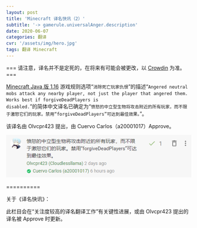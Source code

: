 ```yaml
---
layout: post
title: 'Minecraft 译名快讯（2）'
subtitle: '-> gamerule.universalAnger.description'
date: 2020-06-07
categories: 翻译
cvr: '/assets/img/hero.jpg'
tags: 翻译 Minecraft
---
```

=== 请注意，译名并不是定死的，在将来有可能会被更改，以 <a href ='https://crowdin.com/project/minecraft/zh-CN#'>Crowdin</a> 为准。 ===

<a href ='https://minecraft-zh.gamepedia.com/Java%E7%89%881.16'>Minecraft Java 版 1.16</a> 游戏规则选项“<code>消除死亡玩家仇恨</code>”的描述“<code>Angered neutral mobs attack any nearby player, not just the player that angered them. Works best if forgiveDeadPlayers is disabled.</code>”的简体中文译名已确定为“<code>愤怒的中立型生物将攻击附近的所有玩家，而不限于激怒它们的玩家。禁用“forgiveDeadPlayers”可达到最佳效果。</code>”。

该译名由 Olvcpr423 提出，由 Cuervo Carlos（a20001017）Approve。

<img src ='/assets/img/Minecraft 译名快讯（2）/CrowdinGameruleUniversalAngerDescription.png'>

==========

关于《译名快讯》：

此栏目会在“关注度较高的译名翻译工作”有关键性进展，或由 Olvcpr423 提出的译名被 Approve 时更新。
